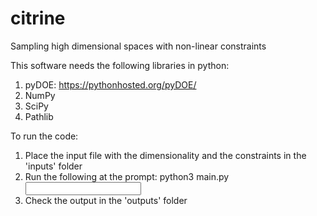 # citrine

Sampling high dimensional spaces with non-linear constraints

This software needs the following libraries in python:

1. pyDOE: https://pythonhosted.org/pyDOE/
2. NumPy
3. SciPy
4. Pathlib

To run the code:

1. Place the input file with the dimensionality and the constraints in the 'inputs' folder
2. Run the following at the prompt: python3 main.py <input filename> <output filename> <number of samples>
3. Check the output in the 'outputs' folder
  
